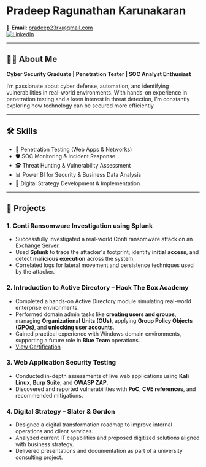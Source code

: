 # Pradeep Ragunathan Karunakaran

📧 **Email**: [pradeep23rk@gmail.com](mailto:pradeep23rk@gmail.com)  
[![LinkedIn](https://img.shields.io/badge/LinkedIn-Profile-0A66C2?logo=linkedin&logoColor=white&style=for-the-badge)](https://www.linkedin.com/in/pradeep-ragunathan-karunakaran-26476a271/)

---

## 👨‍💻 About Me  
**Cyber Security Graduate | Penetration Tester | SOC Analyst Enthusiast**  

I’m passionate about cyber defense, automation, and identifying vulnerabilities in real-world environments. With hands-on experience in penetration testing and a keen interest in threat detection, I’m constantly exploring how technology can be secured more efficiently.

---

## 🛠️ Skills  
- 🔐 Penetration Testing (Web Apps & Networks)  
- 🛡️ SOC Monitoring & Incident Response  
- 🕵️ Threat Hunting & Vulnerability Assessment  
- 📊 Power BI for Security & Business Data Analysis  
- 🧩 Digital Strategy Development & Implementation  

---

## 🚀 Projects

### 1. **Conti Ransomware Investigation using Splunk**
- Successfully investigated a real-world Conti ransomware attack on an Exchange Server.
- Used **Splunk** to trace the attacker's footprint, identify **initial access**, and detect **malicious execution** across the system.
- Correlated logs for lateral movement and persistence techniques used by the attacker.

### 2. **Introduction to Active Directory – Hack The Box Academy**
- Completed a hands-on Active Directory module simulating real-world enterprise environments.
- Performed domain admin tasks like **creating users and groups**, managing **Organizational Units (OUs)**, applying **Group Policy Objects (GPOs)**, and **unlocking user accounts**.
- Gained practical experience with Windows domain environments, supporting a future role in **Blue Team** operations.
- [View Certification](https://academy.hackthebox.com/achievement/1240700/74)

### 3. **Web Application Security Testing**
- Conducted in-depth assessments of live web applications using **Kali Linux**, **Burp Suite**, and **OWASP ZAP**.
- Discovered and reported vulnerabilities with **PoC**, **CVE references**, and recommended mitigations.

### 4. **Digital Strategy – Slater & Gordon**
- Designed a digital transformation roadmap to improve internal operations and client services.
- Analyzed current IT capabilities and proposed digitized solutions aligned with business strategy.
- Delivered presentations and documentation as part of a university consulting project.


